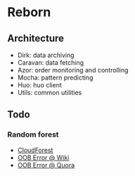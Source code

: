 # Reborn
## Architecture
* Dirk: data archiving
* Caravan: data fetching
* Azor: order monitoring and controlling
* Mocha: pattern predicting
* Huo: huo client
* Utils: common utilities

## Todo
### Random forest
* [CloudForest](https://github.com/ryanbressler/CloudForest)
* [OOB Error @ Wiki](https://en.wikipedia.org/wiki/Out-of-bag_error)
* [OOB Error @ Quora](https://www.quora.com/What-is-the-out-of-bag-error-in-Random-Forests)
